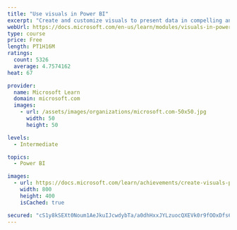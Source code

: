 ```yaml
---
title: "Use visuals in Power BI"
excerpt: "Create and customize visuals to present data in compelling and insightful ways."
webUrl: https://docs.microsoft.com/en-us/learn/modules/visuals-in-power-bi/
type: course
price: Free
length: PT1H16M
ratings:
  count: 5326
  average: 4.7574162
heat: 67

provider:
  name: Microsoft Learn
  domain: microsoft.com
  images:
    - url: /assets/images/organizations/microsoft.com-50x50.jpg
      width: 50
      height: 50

levels:
  - Intermediate

topics:
  - Power BI

images:
  - url: https://docs.microsoft.com/learn/achievements/create-visuals-power-bi-desktop-social.png
    width: 800
    height: 400
    isCached: true

secured: "cS1y8kSEXt0Noum1AeJkuIJcwdybTa/a0dhHxxJYLzuocQXEVk0r9fOOxDfs6BH2hCvycuMcdk7wiolvPsh1on/7YxwfjuLzIPfBSO1jL5UGl8Ie4ZrcGf9UaMURnZEQsxibhwrB9tEg7Nx/EwIvvAM15sBcidEOY37zPl7PGPWPaGrdpUjhhFQn+5fAle+eIB6XTaEeuqwHKnu7VoRn7wlBNBNGxF07kKROlrBYQyArGobwQ0j79Mjs7h/MxuNy/8vCUH/uj93IH7txU+m6fCALPG/hmkNYW5cmQSeCFh7WNnkC3ilLwGxf3fD9jYmx4qoI+mSkGNjXLjbkfQ4whRvle2rVT2A9iBNIFIP0FFYNexumsVTYQtve8NenbSycEHjYL2m4VX1AQrpiC8qwaLyERUE7QMAtW9PMgG/tgMo=;b4bkpHia8E5Xt7W4jCOH1Q=="
---
```


